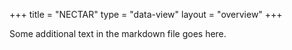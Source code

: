 +++
title = "NECTAR"
type = "data-view"
layout = "overview"
+++

Some additional text in the markdown file goes here.
